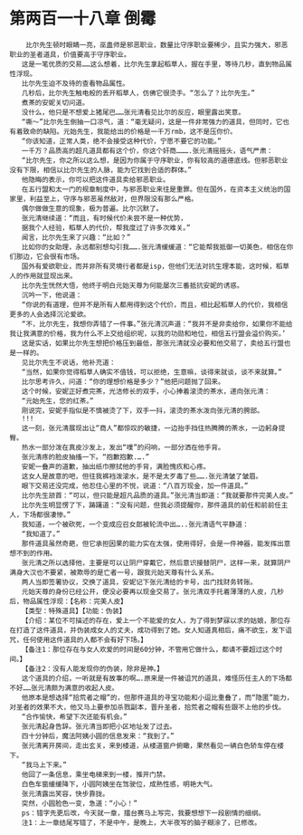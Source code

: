 # 第两百一十八章 倒霉
        比尔先生顿时眼睛一亮，巫蛊师是邪恶职业，数量比守序职业要稀少，且实力强大，邪恶职业的圣者道具，价值要高于守序职业。
       这是一笔优质的交易……这么想着，比尔先生拿起稻草人，握在手里，等待几秒，直到物品属性浮现。
       比尔先生迫不及待的查看物品属性。
       几秒后，比尔先生触电般的丢开稻草人，仿佛它很烫手。“怎么了？比尔先生。”
       煮茶的安妮关切问道。
       没什么，他只是不想爱上猪尾巴……张元清看见比尔的反应，眼里露出笑意。
       “嘶～”比尔先生倒抽一口凉气，道：“毫无疑问，这是一件非常强力的道具，但同时，它也有着致命的缺陷。元始先生，我能给出的价格是一千万rmb，这不是压你价。
       “你该知道，正常人类，绝不会接受这种代价，宁愿不要它的功能。”
       一千万？品质高的超凡道具都有这个价，你这个奸商……….张元清摇摇头，语气严肃：
       “比尔先生，你之所以这么想，是因为你属于守序职业，你有较高的道德底线。但邪恶职业没有下限，相信以比尔先生的人脉，能为它找到合适的群体。”
       他隐晦的表示，你可以把这件道具卖给邪恶职业。
       在五行盟和太一门的规章制度中，与邪恶职业来往是重罪。但在国外，在资本主义统治的国家里，利益至上，守序与邪恶虽然敌对，但界限没有那么严格。
       偶尔做做生意的现象，极为普遍。比尔沉默了。
       张元清继续道：“而且，有时候代价未尝不是一种优势，
       据我个人经验，稻草人的代价，帮我度过了许多次难关。”
       闻言，比尔先生来了兴趣：“比如？”
       比如你的女助理，永远都别想勾引我…….张元清缓缓道：“它能帮我抵御一切美色，相信在你们那边，它会很有市场。
       国外有爱欲职业，而并非所有灵境行者都是isp，但他们无法对抗生理本能，这时候，稻草人的作用就显现出来。
       比尔先生恍然大悟，他终于明白元始天尊为何能屡次三番抵抗安妮的诱惑。
       沉吟一下，他说道：
       “你说的有道理，但并不是所有人都用得到这个代价，而且，相比起稻草人的代价，我相信更多的人会选择沉沦爱欲。
       “不，比尔先生，我想你弄错了一件事。”张元清沉声道：“我并不是非卖给你，如果你不能给我让我满意的价格，我为什么不上交给组织呢，以我的功勋和地位，相信五行盟会溢价购买。’
       这是实话，如果比尔先生想把价格压到最低，那张元清就没必要和他交易了，卖给五行盟也是一样的。
       见比尔先生不说话，他补充道：
       “当然，如果你觉得稻草人确实不值钱，可以拒绝，生意嘛，谈得来就谈，谈不来就算。”
       比尔思考许久，问道：“你的理想价格是多少？”他把问题抛了回来。
       这个时候，安妮正好煮完茶，光洁修长的双手，小心捧着滚烫的茶水，递向张元清：
       “元始先生，您的红茶。”
       刚说完，安妮手指似是不慎被烫了下，双手一抖，滚烫的茶水泼向张元清的胯部。
       !!!
       这一刻，张元清展现出让“商人”都惊叹的敏捷，一边抬手挡住热腾腾的茶水，一边躬身提臀。
       热水一部分泼在真皮沙发上，发出“噗”的闷响，一部分洒在他手背。
       张元清疼的脸皮抽搐一下。“抱歉抱歉.….”
       安妮一叠声的道歉，抽出纸巾擦拭他的手背，满脸愧疚和心疼。
       这女人是故意的吧，但往我裤裆泼滚水，是不是太歹毒了些…….张元清皱了皱眉。
       眼下交易还没完成，他忍住心里的不悦，说道：“八百万现金，加一件道具。”
       比尔先生颔首：“可以，但只能是超凡品质的道具。”张元清当即道：“我就要那件完美人皮。”
       比尔先生明显愣了下，踌躇道：“没有问题，但我必须提醒你，那件道具的前任和前前任主人，下场都很凄惨。”
       我知道，一个被砍死，一个变成应召女郎被轮流中出…..张元清语气平静道：
       “我知道了。”
       那件道具虽然奇葩，但它承担因果的能力实在太强，使用得好，会是一件神器，能发挥出意想不到的作用。
       张元清之所以选择他，主要是可以让阴尸穿戴它，然后意识接替阴尸，这样一来，就算阴尸满身大汉也不要紧，被欺辱的是亡者一号，跟我元始天尊有什么关系。
       两人当即签署协议，交换了道具，安妮记下张元清给的卡号，出门找财务转账。
       元始天尊的身份已经公开，便没必要再以现金交易了。张元清双手托着薄薄的人皮，几秒后，物品属性浮现：【名称：完美人皮】
       【类型：特殊道具】【功能：伪装】
       【介绍：某位不可描述的存在，爱上一个不能爱的女人，为了得到梦寐以求的姑娘，那位存在打造了这件道具，并伪装成女人的丈夫，成功得到了她。女人知道真相后，痛不欲生，发下诅咒，任何使用这件道具的人都不会有好下场。】
       【备注1：那位存在与女人欢爱的时间是60分钟，不管用它做什么，都请不要超过这个时间。】
       【备注2：没有人能发现你的伪装，除非是神。】
       这个道具的介绍，一听就是有故事的啊….原来是一件被诅咒的道具，难怪历任主人的下场都不好……张元清颇为满意的收起人皮。
       他原本是想选择“拾荒者之帽”的，但那件道具的寻宝功能和小逗比重叠了，而“隐匿”能力，对圣者的效果不大，他又马上要参加杀戮副本，晋升圣者，拾荒者之帽有些跟不上他的步伐。
       “合作愉快，希望下次还能有机会。”
       张元清起身告辞。张元清当即把小区地址发了过去。
       四十分钟后，魔法阿姨小圆的信息发来：“我到了。”
       张元清离开房间，走出玄关，来到楼道，从楼道窗户俯瞰，果然看见一辆白色轿车停在楼下。
       “我马上下来。”
       他回了一条信息，乘坐电梯来到一楼，推开门禁。
       白色车窗缓缓降下，小圆阿姨坐在驾驶位，成熟性感，明艳大气。
       张元清露出笑容，快步靠拢。
       突然，小圆脸色一变，急道：“小心！”
       ps：错字先更后改，今天就一章，擂台赛马上写完，我要想想下一段剧情的细纲。
       注1：上一章结尾写错了，不是中午，是晚上，大半夜写的脑子糊涂了，已修改。